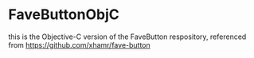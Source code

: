 # FaveButtonObjC
this is the Objective-C version of the FaveButton respository, referenced from https://github.com/xhamr/fave-button
